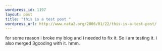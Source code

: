 ```yaml
--- 
wordpress_id: 1197
layout: post
title: "this is a test post "
wordpress_url: http://www.nata2.org/2006/01/22/this-is-a-test-post/
---
```

for some reason i broke my blog and i needed to fix it. So i am testing it. i also merged 3gcoding with it. hmm.
